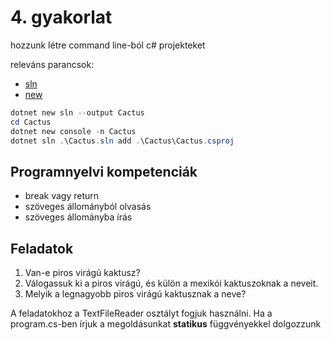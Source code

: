 # 4. gyakorlat

hozzunk létre command line-ból c# projekteket

releváns parancsok:
- [sln](https://learn.microsoft.com/en-us/dotnet/core/tools/dotnet-sln) 
- [new](https://learn.microsoft.com/en-us/dotnet/core/tools/dotnet-new)

```powershell
dotnet new sln --output Cactus
cd Cactus
dotnet new console -n Cactus
dotnet sln .\Cactus.sln add .\Cactus\Cactus.csproj
```

## Programnyelvi kompetenciák
- break vagy return
- szöveges állományból olvasás
- szöveges állományba írás
  

## Feladatok
1. Van-e piros virágú kaktusz?  
2. Válogassuk ki a piros virágú, és külön a mexikói kaktuszoknak a neveit. 
3. Melyik a legnagyobb piros virágú kaktusznak a neve?

A feladatokhoz a TextFileReader osztályt fogjuk használni.
Ha a program.cs-ben írjuk a megoldásunkat **statikus** függvényekkel dolgozzunk
